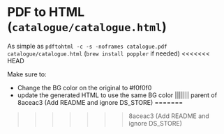 # PDF to HTML (`catalogue/catalogue.html`)

As simple as `pdftohtml -c -s -noframes catalogue.pdf catalogue/catalogue.html` (`brew install poppler` if needed)
<<<<<<< HEAD

Make sure to:
* Change the BG color on the original to #f0f0f0
* update the generated HTML to use the same BG color
||||||| parent of 8aceac3 (Add README and ignore DS_STORE)
=======
>>>>>>> 8aceac3 (Add README and ignore DS_STORE)
